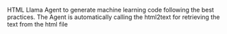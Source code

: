 HTML Llama Agent to generate machine learning code following the best practices. The Agent is automatically calling the html2text for retrieving the text from the html file
